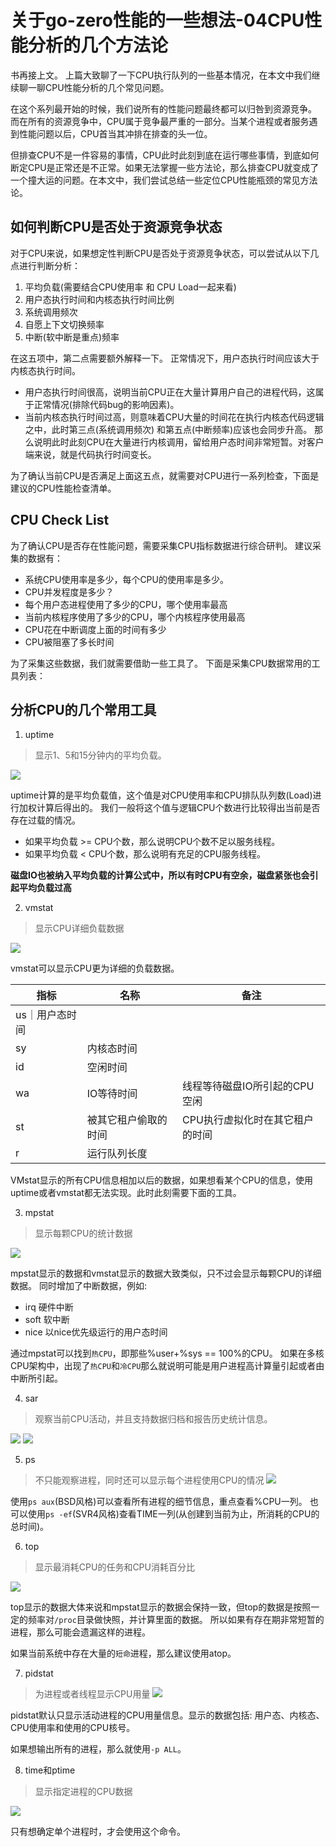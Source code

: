 # 关于go-zero性能的一些想法-04CPU性能分析的几个方法论

书再接上文。 上篇大致聊了一下CPU执行队列的一些基本情况，在本文中我们继续聊一聊CPU性能分析的几个常见问题。

在这个系列最开始的时候，我们说所有的性能问题最终都可以归咎到资源竞争。 而在所有的资源竞争中，CPU属于竞争最严重的一部分。当某个进程或者服务遇到性能问题以后，CPU首当其冲排在排查的头一位。

但排查CPU不是一件容易的事情，CPU此时此刻到底在运行哪些事情，到底如何断定CPU是正常还是不正常。如果无法掌握一些方法论，那么排查CPU就变成了一个撞大运的问题。在本文中，我们尝试总结一些定位CPU性能瓶颈的常见方法论。

## 如何判断CPU是否处于资源竞争状态

对于CPU来说，如果想定性判断CPU是否处于资源竞争状态，可以尝试从以下几点进行判断分析：
1. 平均负载(需要结合CPU使用率 和 CPU Load一起来看)
2. 用户态执行时间和内核态执行时间比例
3. 系统调用频次
4. 自愿上下文切换频率
5. 中断(软中断是重点)频率

在这五项中，第二点需要额外解释一下。 正常情况下，用户态执行时间应该大于内核态执行时间。 
+ 用户态执行时间很高，说明当前CPU正在大量计算用户自己的进程代码，这属于正常情况(排除代码bug的影响因素)。
+ 当前内核态执行时间过高，则意味着CPU大量的时间花在执行内核态代码逻辑之中，此时第三点(系统调用频次) 和第五点(中断频率)应该也会同步升高。 那么说明此时此刻CPU在大量进行内核调用，留给用户态时间非常短暂。对客户端来说，就是代码执行时间变长。

为了确认当前CPU是否满足上面这五点，就需要对CPU进行一系列检查，下面是建议的CPU性能检查清单。

## CPU Check List

为了确认CPU是否存在性能问题，需要采集CPU指标数据进行综合研判。 建议采集的数据有：

- 系统CPU使用率是多少，每个CPU的使用率是多少。
- CPU并发程度是多少？
- 每个用户态进程使用了多少的CPU，哪个使用率最高
- 当前内核程序使用了多少的CPU，哪个内核程序使用最高
- CPU花在中断调度上面的时间有多少
- CPU被阻塞了多长时间

为了采集这些数据，我们就需要借助一些工具了。 下面是采集CPU数据常用的工具列表：

## 分析CPU的几个常用工具

1. uptime
> 显示1、5和15分钟内的平均负载。

![](https://tva1.sinaimg.cn/large/e6c9d24ely1gzzcujyui8j21ck04adg9.jpg)

uptime计算的是平均负载值，这个值是对CPU使用率和CPU排队队列数(Load)进行加权计算后得出的。 我们一般将这个值与逻辑CPU个数进行比较得出当前是否存在过载的情况。 

+ 如果平均负载 >= CPU个数，那么说明CPU个数不足以服务线程。 
+ 如果平均负载 < CPU个数，那么说明有充足的CPU服务线程。

**磁盘IO也被纳入平均负载的计算公式中，所以有时CPU有空余，磁盘紧张也会引起平均负载过高**

2. vmstat
> 显示CPU详细负载数据

![](https://tva1.sinaimg.cn/large/e6c9d24ely1gzzcvx81saj211s066my8.jpg)

vmstat可以显示CPU更为详细的负载数据。 

|指标|名称|备注|
|---|---|---|
|us｜用户态时间||
|sy|内核态时间||
|id|空闲时间||
|wa|IO等待时间|线程等待磁盘IO所引起的CPU空闲|
|st|被其它租户偷取的时间|CPU执行虚拟化时在其它租户的时间|
|r|运行队列长度||

VMstat显示的所有CPU信息相加以后的数据，如果想看某个CPU的信息，使用uptime或者vmstat都无法实现。此时此刻需要下面的工具。

3. mpstat
> 显示每颗CPU的统计数据

![](https://tva1.sinaimg.cn/large/e6c9d24ely1gzzcwlo97aj21hc0emaee.jpg)

mpstat显示的数据和vmstat显示的数据大致类似，只不过会显示每颗CPU的详细数据。 同时增加了中断数据，例如:

+ irq 硬件中断
+ soft 软中断
+ nice 以nice优先级运行的用户态时间

通过mpstat可以找到`热CPU`，即那些%user+%sys == 100%的CPU。 如果在多核CPU架构中，出现了`热CPU`和`冷CPU`那么就说明可能是用户进程高计算量引起或者由中断所引起。

4. sar
> 观察当前CPU活动，并且支持数据归档和报告历史统计信息。

![](https://tva1.sinaimg.cn/large/e6c9d24ely1gzzcxelxsgj20ze0u0dnq.jpg)
![](https://tva1.sinaimg.cn/large/e6c9d24ely1gzzczet3ytj218u0scdn7.jpg)

5. ps
> 不只能观察进程，同时还可以显示每个进程使用CPU的情况
![](https://tva1.sinaimg.cn/large/e6c9d24ely1gzzcypb8tuj212q0l8n3o.jpg)

使用`ps aux`(BSD风格)可以查看所有进程的细节信息，重点查看%CPU一列。 也可以使用`ps -ef`(SVR4风格)查看TIME一列(从创建到当前为止，所消耗的CPU的总时间)。

6. top
> 显示最消耗CPU的任务和CPU消耗百分比

![](https://tva1.sinaimg.cn/large/e6c9d24ely1gzzcztntb7j215s0qkn3i.jpg)

top显示的数据大体来说和mpstat显示的数据会保持一致，但top的数据是按照一定的频率对`/proc`目录做快照，并计算里面的数据。 所以如果有存在期非常短暂的进程，那么可能会遗漏这样的进程。

如果当前系统中存在大量的`短命`进程，那么建议使用atop。

7. pidstat
> 为进程或者线程显示CPU用量
![](https://tva1.sinaimg.cn/large/e6c9d24ely1gzzd0p6yekj20xy0eojvs.jpg)

pidstat默认只显示活动进程的CPU用量信息。显示的数据包括: 用户态、内核态、CPU使用率和使用的CPU核号。

如果想输出所有的进程，那么就使用`-p ALL`。

8. time和ptime
> 显示指定进程的CPU数据

![](https://tva1.sinaimg.cn/large/e6c9d24ely1gzzd1l5gljj20v60da0ts.jpg)

只有想确定单个进程时，才会使用这个命令。


